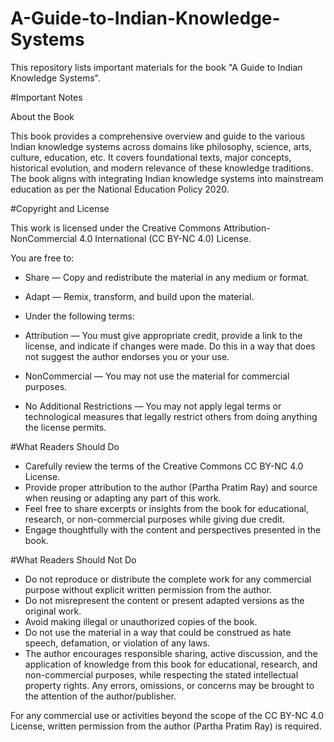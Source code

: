 # A-Guide-to-Indian-Knowledge-Systems
This repository lists important materials for the book "A Guide to Indian Knowledge Systems".



#Important Notes

About the Book

This book provides a comprehensive overview and guide to the various Indian knowledge systems across domains like philosophy, science, arts, culture, education, etc.
It covers foundational texts, major concepts, historical evolution, and modern relevance of these knowledge traditions.
The book aligns with integrating Indian knowledge systems into mainstream education as per the National Education Policy 2020.

#Copyright and License

This work is licensed under the Creative Commons Attribution-NonCommercial 4.0 International (CC BY-NC 4.0) License.

You are free to:

  - Share — Copy and redistribute the material in any medium or format.
  - Adapt — Remix, transform, and build upon the material.
  - Under the following terms:

  - Attribution — You must give appropriate credit, provide a link to the license, and indicate if changes were made. Do this in a way that does not suggest the author endorses you or your use.
  - NonCommercial — You may not use the material for commercial purposes.
  - No Additional Restrictions — You may not apply legal terms or technological measures that legally restrict others from doing anything the license permits.

#What Readers Should Do

  - Carefully review the terms of the Creative Commons CC BY-NC 4.0 License.
  - Provide proper attribution to the author (Partha Pratim Ray) and source when reusing or adapting any part of this work.
  - Feel free to share excerpts or insights from the book for educational, research, or non-commercial purposes while giving due credit.
  - Engage thoughtfully with the content and perspectives presented in the book.

#What Readers Should Not Do

  - Do not reproduce or distribute the complete work for any commercial purpose without explicit written permission from the author.
  - Do not misrepresent the content or present adapted versions as the original work.
  - Avoid making illegal or unauthorized copies of the book.
  - Do not use the material in a way that could be construed as hate speech, defamation, or violation of any laws.
  - The author encourages responsible sharing, active discussion, and the application of knowledge from this book for educational, research, and non-commercial purposes, while respecting the stated intellectual property rights. Any errors, omissions, or concerns may be brought to the attention of the author/publisher.

For any commercial use or activities beyond the scope of the CC BY-NC 4.0 License, written permission from the author (Partha Pratim Ray) is required.

